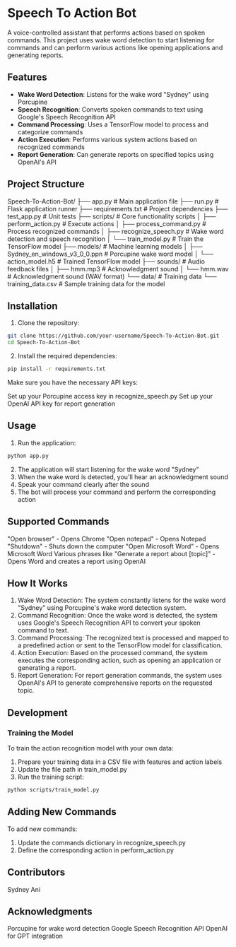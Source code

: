 # Speech To Action Bot

A voice-controlled assistant that performs actions based on spoken commands. This project uses wake word detection to start listening for commands and can perform various actions like opening applications and generating reports.

## Features

- **Wake Word Detection**: Listens for the wake word "Sydney" using Porcupine
- **Speech Recognition**: Converts spoken commands to text using Google's Speech Recognition API
- **Command Processing**: Uses a TensorFlow model to process and categorize commands
- **Action Execution**: Performs various system actions based on recognized commands
- **Report Generation**: Can generate reports on specified topics using OpenAI's API

## Project Structure
Speech-To-Action-Bot/
├── app.py              # Main application file
├── run.py              # Flask application runner
├── requirements.txt    # Project dependencies
├── test_app.py         # Unit tests
├── scripts/            # Core functionality scripts
│   ├── perform_action.py     # Execute actions
│   ├── process_command.py    # Process recognized commands
│   ├── recognize_speech.py   # Wake word detection and speech recognition
│   └── train_model.py        # Train the TensorFlow model
├── models/             # Machine learning models
│   ├── Sydney_en_windows_v3_0_0.ppn   # Porcupine wake word model
│   └── action_model.h5               # Trained TensorFlow model
├── sounds/             # Audio feedback files
│   ├── hmm.mp3         # Acknowledgment sound
│   └── hmm.wav         # Acknowledgment sound (WAV format)
└── data/               # Training data
└── training_data.csv    # Sample training data for the model

## Installation

1. Clone the repository:
```bash
git clone https://github.com/your-username/Speech-To-Action-Bot.git
cd Speech-To-Action-Bot
```

2. Install the required dependencies:

```bash
pip install -r requirements.txt
```
Make sure you have the necessary API keys:

Set up your Porcupine access key in recognize_speech.py
Set up your OpenAI API key for report generation



## Usage

1. Run the application:

```bash
python app.py
```
2. The application will start listening for the wake word "Sydney"
3. When the wake word is detected, you'll hear an acknowledgment sound
4. Speak your command clearly after the sound
5. The bot will process your command and perform the corresponding action

## Supported Commands

"Open browser" - Opens Chrome
"Open notepad" - Opens Notepad
"Shutdown" - Shuts down the computer
"Open Microsoft Word" - Opens Microsoft Word
Various phrases like "Generate a report about [topic]" - Opens Word and creates a report using OpenAI

## How It Works

1. Wake Word Detection: The system constantly listens for the wake word "Sydney" using Porcupine's wake word detection system.
2. Command Recognition: Once the wake word is detected, the system uses Google's Speech Recognition API to convert your spoken command to text.
3. Command Processing: The recognized text is processed and mapped to a predefined action or sent to the TensorFlow model for classification.
4. Action Execution: Based on the processed command, the system executes the corresponding action, such as opening an application or generating a report.
5. Report Generation: For report generation commands, the system uses OpenAI's API to generate comprehensive reports on the requested topic.

## Development
### Training the Model
To train the action recognition model with your own data:

1. Prepare your training data in a CSV file with features and action labels
2. Update the file path in train_model.py
3. Run the training script:

```bash
python scripts/train_model.py
```

## Adding New Commands
To add new commands:

1. Update the commands dictionary in recognize_speech.py
2. Define the corresponding action in perform_action.py


## Contributors

Sydney Ani

## Acknowledgments

Porcupine for wake word detection
Google Speech Recognition API
OpenAI for GPT integration
